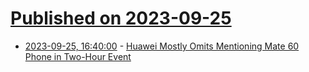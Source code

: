 # [Published on 2023-09-25](index.md)

* [2023-09-25, 16:40:00](https://mobile.slashdot.org/story/23/09/25/1620256/huawei-mostly-omits-mentioning-mate-60-phone-in-two-hour-event?utm_source=rss1.0mainlinkanon&utm_medium=feed) - [Huawei Mostly Omits Mentioning Mate 60 Phone in Two-Hour Event](https://mobile.slashdot.org/story/23/09/25/1620256/huawei-mostly-omits-mentioning-mate-60-phone-in-two-hour-event?utm_source=rss1.0mainlinkanon&utm_medium=feed)
